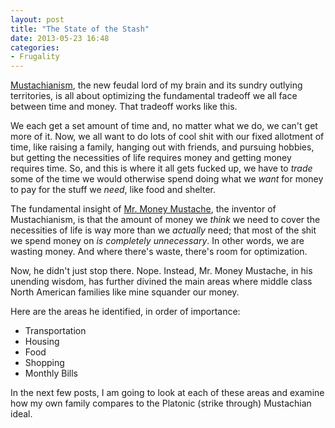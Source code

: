 ```yaml
---
layout: post
title: "The State of the Stash"
date: 2013-05-23 16:48
categories:
- Frugality
---
```


[Mustachianism][mustachianism], the new feudal lord of my brain and its sundry outlying territories, is all about optimizing the fundamental tradeoff we all face between time and money. That tradeoff works like this.

<!-- more -->

We each get a set amount of time and, no matter what we do, we can't get more of it. Now, we all want to do lots of cool shit with our fixed allotment of time, like raising a family, hanging out with friends, and pursuing hobbies, but getting the necessities of life requires money and getting money requires time. So, and this is where it all gets fucked up, we have to _trade_ some of the time we would otherwise spend doing what we _want_ for money to pay for the stuff we _need_, like food and shelter.

The fundamental insight of [Mr. Money Mustache][mmm], the inventor of Mustachianism, is that the amount of money we _think_ we need to cover the necessities of life is way more than we _actually_ need; that most of the shit we spend money on _is completely unnecessary_. In other words, we are wasting money. And where there's waste, there's room for optimization.

Now, he didn't just stop there. Nope. Instead, Mr. Money Mustache, in his unending wisdom, has further divined the main areas where middle class North American families like mine squander our money.

Here are the areas he identified, in order of importance: 

- Transportation
- Housing
- Food
- Shopping
- Monthly Bills

In the next few posts, I am going to look at each of these areas and examine how my own family compares to the Platonic (strike through) Mustachian ideal.

[mmm]: http://www.mrmoneymustache.com/
[mustachianism]: http://www.mrmoneymustache.com/2013/02/22/getting-rich-from-zero-to-hero-in-one-blog-post/
